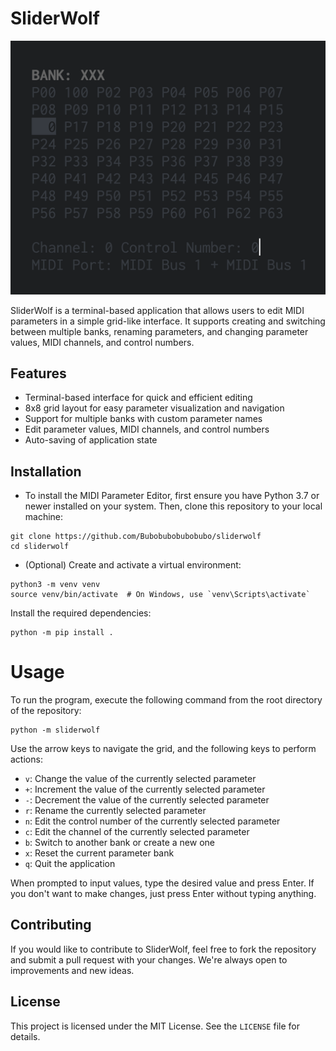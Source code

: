 # SliderWolf

![sliderwolf](sliderwolf_picture.png)

SliderWolf is a terminal-based application that allows users to edit MIDI parameters in a simple grid-like interface. It supports creating and switching between multiple banks, renaming parameters, and changing parameter values, MIDI channels, and control numbers.

## Features
- Terminal-based interface for quick and efficient editing
- 8x8 grid layout for easy parameter visualization and navigation
- Support for multiple banks with custom parameter names
- Edit parameter values, MIDI channels, and control numbers
- Auto-saving of application state

## Installation

- To install the MIDI Parameter Editor, first ensure you have Python 3.7 or newer installed on your system. Then, clone this repository to your local machine:

```shell
git clone https://github.com/Bubobubobubobubo/sliderwolf
cd sliderwolf
```

- (Optional) Create and activate a virtual environment:

```shell
python3 -m venv venv
source venv/bin/activate  # On Windows, use `venv\Scripts\activate`
```

Install the required dependencies:

```shell
python -m pip install .
```

# Usage


To run the program, execute the following command from the root directory of the repository:

```shell
python -m sliderwolf
```

Use the arrow keys to navigate the grid, and the following keys to perform actions:

- `v`: Change the value of the currently selected parameter
- `+`: Increment the value of the currently selected parameter
- `-`: Decrement the value of the currently selected parameter
- `r`: Rename the currently selected parameter
- `n`: Edit the control number of the currently selected parameter
- `c`: Edit the channel of the currently selected parameter
- `b`: Switch to another bank or create a new one
- `x`: Reset the current parameter bank
- `q`: Quit the application

When prompted to input values, type the desired value and press Enter. If you don't want to make changes, just press Enter without typing anything.

## Contributing

If you would like to contribute to SliderWolf, feel free to fork the repository and submit a pull request with your changes. We're always open to improvements and new ideas.

## License

This project is licensed under the MIT License. See the `LICENSE` file for details.
